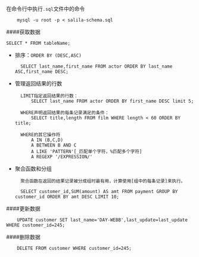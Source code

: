 在命令行中执行`.sql`文件中的命令

		mysql -u root -p < salila-schema.sql


####获取数据

`SELECT * FROM tableName;`

* 排序：`ORDER BY (DESC,ASC)`

		SELECT last_name,first_name FROM actor ORDER BY last_name ASC,first_name DESC;
* 管理返回结果的行数

		LIMIT指定返回结果的行数：
			SELECT last_name FROM actor ORDER BY first_name DESC limit 5;

		WHERE声明返回结果的每条记录满足的条件：
			SELECT title,length FROM film WHERE length < 60 ORDER BY title;

		WHERE的其它操作符
			A IN (B,C,D)
			A BETWEEN B AND C
			A LIKE 'PATTERN'[_匹配单个字符，%匹配多个字符]
			A REGEXP '/EXPRESSION/'
* 聚合函数和分组

		聚合函数在返回的结果记录被分成组时最有用，计算使用[组中的每条记录]来执行。

		SELECT customer_id,SUM(amount) AS amt FROM payment GROUP BY customer_id ORDER BY amt DESC LIMIT 10;

####更新数据

		UPDATE customer SET last_name='DAY-WEBB',last_update=last_update WHERE customer_id=245;


####删除数据

		DELETE FROM customer WHERE customer_id=245;